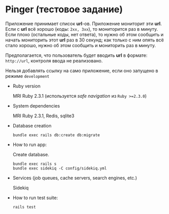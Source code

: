 # Pinger (тестовое задание)

Приложение принимает список **url**-ов. Приложение мониторит эти **url**. Если с **url** всё хорошо (коды: `2xx, 3xx`), то мониторится раз в минуту. Если плохо (остальные коды, нет ответа), то нужно об этом сообщить и начать мониторить этот **url** раз в 30 секунд; как только с ним опять всё стало хорошо, нужно об этом сообщить и мониторить раз в минуту.

Предполагается, что пользователь будет вводить **url** в формате: `http://url`, контроля ввода не реализовано.

Нельзя добавлять ссылку на само приложение, если оно запущено в режиме `development`

* Ruby version

  MRI Ruby 2.3.1 (используется *safe navigation* из `Ruby >=2.3.0`)

* System dependencies

  MRI Ruby 2.3.1, Redis, sqlite3

* Database creation

  ```
  bundle exec rails db:create db:migrate
  ```

* How to run app:

  Create database.

  ```
  bundle exec rails s
  bundle exec sidekiq -C config/sidekiq.yml
  ```

* Services (job queues, cache servers, search engines, etc.)

  Sidekiq

* How to run test suite:

  ```
  rails test
  ```

